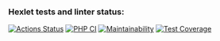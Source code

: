 ### Hexlet tests and linter status:
[![Actions Status](https://github.com/Sophia-Filimonova/php-project-48/actions/workflows/hexlet-check.yml/badge.svg)](https://github.com/Sophia-Filimonova/php-project-48/actions)
[![PHP CI](https://github.com/Sophia-Filimonova/php-project-48/actions/workflows/PHP_CI.yml/badge.svg)](https://github.com/Sophia-Filimonova/php-project-48/actions/workflows/PHP_CI.yml)
[![Maintainability](https://api.codeclimate.com/v1/badges/344cdf0c6c47b2cbcaf8/maintainability)](https://codeclimate.com/github/Sophia-Filimonova/php-project-48/maintainability)
[![Test Coverage](https://api.codeclimate.com/v1/badges/344cdf0c6c47b2cbcaf8/test_coverage)](https://codeclimate.com/github/Sophia-Filimonova/php-project-48/test_coverage)